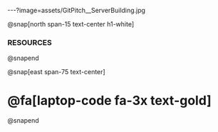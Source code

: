---?image=assets/GitPitch__ServerBuilding.jpg

@snap[north span-15 text-center h1-white]
### RESOURCES
@snapend

@snap[east span-75 text-center]
# @fa[laptop-code fa-3x text-gold]
@snapend
